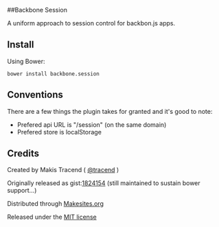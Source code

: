 ##Backbone Session

A uniform approach to session control for backbon.js apps. 


## Install 

Using Bower: 
```
bower install backbone.session
```


## Conventions

There are a few things the plugin takes for granted and it's good to note: 

* Prefered api URL is "/session" (on the same domain)
* Prefered store is localStorage


## Credits

Created by Makis Tracend ( [@tracend](http://github.com/tracend) )

Originally released as gist:[1824154](http://gist.github.com/1824154) (still maintained to sustain bower support...) 

Distributed through [Makesites.org](http://makesites.org/)

Released under the [MIT license](http://makesites.org/licenses/MIT)

